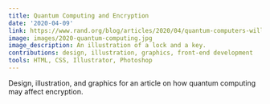 ```yaml
---
title: Quantum Computing and Encryption
date: '2020-04-09'
link: https://www.rand.org/blog/articles/2020/04/quantum-computers-will-break-the-internet-but-only-if-we-let-them.html
image: images/2020-quantum-computing.jpg
image_description: An illustration of a lock and a key.
contributions: design, illustration, graphics, front-end development
tools: HTML, CSS, Illustrator, Photoshop
---
```


Design, illustration, and graphics for an article on how quantum computing may affect encryption.